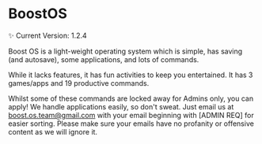# BoostOS
✨ Current Version: 1.2.4

Boost OS is a light-weight operating system which is simple,
has saving (and autosave), some applications, and lots of commands.

While it lacks features, it has fun activities to keep you entertained.
It has 3 games/apps and 19 productive commands.

Whilst some of these commands are locked away for Admins only, you can apply!
We handle applications easily, so don't sweat.
Just email us at [boost.os.team@gmail.com](mailto:boost.os.team@gmail.com) with your email beginning with [ADMIN REQ] for easier sorting.
Please make sure your emails have no profanity or offensive content as we will ignore it.
